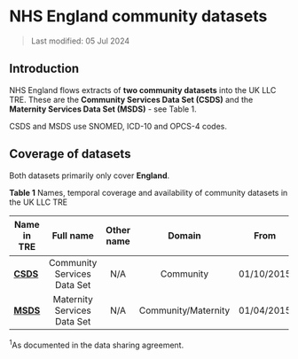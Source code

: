 # NHS England community datasets
>Last modified: 05 Jul 2024

## Introduction
NHS England flows extracts of **two community datasets** into the UK LLC TRE. These are the **Community Services Data Set (CSDS)** and the **Maternity Services Data Set (MSDS)** - see Table 1. 

CSDS and MSDS use SNOMED, ICD-10 and OPCS-4 codes. 

## Coverage of datasets
Both datasets primarily only cover **England**.  

**Table 1** Names, temporal coverage and availability of community datasets in the UK LLC TRE

| **Name in TRE**|**Full name**|**Other name**|**Domain**|**From**|**Until**|**Data available in TRE<sup>1</sup>**|
|---|:---:|:---:|:---:|:---:|:---:|:---:|
|[**CSDS**](../Other%20datasets/CSDS/CSDS.ipynb)|Community Services Data Set|N/A|Community|01/10/2015|Ongoing|01/04/2015 onwards|
|[**MSDS**](../Other%20datasets/MSDS/MSDS.md)|Maternity Services Data Set|N/A|Community/Maternity|01/04/2015|Ongoing|01/04/2015 onwards|

<sup>1</sup>As documented in the data sharing agreement. 




